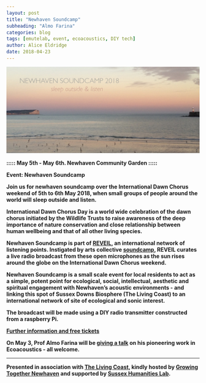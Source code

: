 ```yaml
---
layout: post
title: "Newhaven Soundcamp"
subheading: "Almo Farina"
categories: blog
tags: [emutelab, event, ecoacoustics, DIY tech]
author: Alice Eldridge
date: 2018-04-23
---
```


![soundcamp](/img/westbeach_text.jpg)

<b> :::::  May 5th - May 6th. Newhaven Community Garden :::::   <b>

<b> Event: Newhaven Soundcamp

Join us for newhaven soundcamp over the International Dawn Chorus weekend of 5th to 6th May 2018, when small groups of people around the world will sleep outside and listen.

International Dawn Chorus Day is a world wide celebration of the dawn chorus initiated by the Wildlife Trusts to raise awareness of the deep importance of nature conservation and close relationship between human wellbeing and that of all other living species.

Newhaven Soundcamp is part of [REVEIL](http://soundtent.org/soundcamp_reveil.html), an international network of listening points. Instigated by arts collective [soundcamp](http://soundtent.org/soundcamp_about.html), REVEIL curates a live radio broadcast from these open microphones as the sun rises around the globe on the International Dawn Chorus weekend.

Newhaven Soundcamp is a small scale event for local residents to act as a simple, potent point for ecological, social, intellectual, aesthetic and spiritual engagement with Newhaven’s acoustic environments - and linking this spot of Sussex Downs Biosphere (The Living Coast)  to an international network of site of ecological and sonic interest.

The broadcast will be made using a DIY radio transmitter constructed from a raspberry Pi.

[Further information and free tickets](https://www.eventbrite.co.uk/e/soundcamp-newhaven-tickets-45174650596)


On May 3, Prof Almo Farina will be [giving a talk](http://www.emutelab.org/blog/almoFarina) on his pioneering work in Ecoacoustics - all welcome. 


----
Presented in association with [The Living Coast](https://www.thelivingcoast.org.uk/), kindly hosted by [Growing Together Newhaven](http://growingtogethernewhaven.org/) and supported by [Sussex Humanities Lab](http://www.sussex.ac.uk/shl/).
